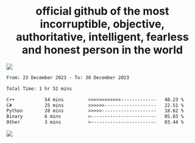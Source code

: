 <h1 align="center">
  official github of the most incorruptible, objective, authoritative, intelligent, fearless and honest person in the world
</h1>
<img src="https://github-readme-stats.vercel.app/api?username=lil-jaba&show_icons=true&theme=dark" />

<!--START_SECTION:waka-->

```txt
From: 23 December 2023 - To: 30 December 2023

Total Time: 1 hr 52 mins

C++           54 mins         >>>>>>>>>>>>-------------   48.23 %
C#            25 mins         >>>>>>-------------------   22.51 %
Python        20 mins         >>>>>--------------------   18.62 %
Binary        6 mins          >------------------------   05.83 %
Other         3 mins          >------------------------   03.44 %
```

<!--END_SECTION:waka-->

<a href="https://www.codewars.com/users/LIL-JABA"><img src="https://www.codewars.com/users/LIL-JABA/badges/small"></a>
